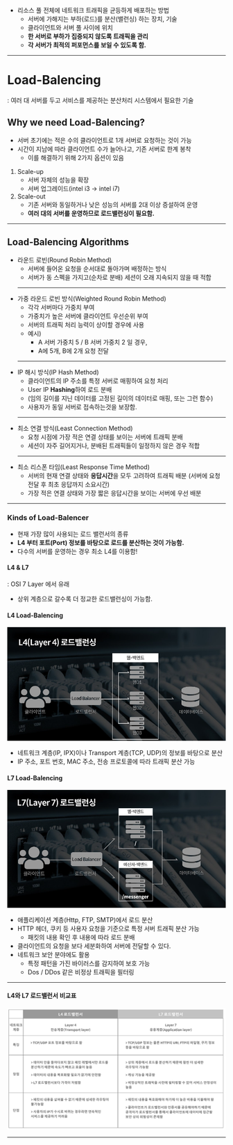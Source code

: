 - 리소스 풀 전체에 네트워크 트래픽을 균등하게 배포하는 방법
	- 서버에 가해지는 부하(로드)를 분산(밸런싱) 하는 장치, 기술
	- 클라이언트와 서버 풀 사이에 위치
	- **한 서버로 부하가 집중되지 않도록 트래픽을 관리**
	- **각 서버가 최적의 퍼포먼스를 보일 수 있도록 함.**

---
# Load-Balencing
: 여러 대 서버를 두고 서비스를 제공하는 분산처리 시스템에서 필요한 기술

## Why we need Load-Balencing?
- 서버 초기에는 적은 수의 클라이언트로 1개 서버로 요청하는 것이 가능
- 시간이 지남에 따라 클라이언트 수가 늘어나고, 기존 서버로 한계 봉착
	- 이를 해결하기 위해 2가지 옵션이 있음
1. Scale-up
	- 서버 자체의 성능을 확장
	- 서버 업그레이드(intel i3 -> intel i7)
2. Scale-out
	- 기존 서버와 동일하거나 낮은 성능의 서버를 2대 이상 증설하여 운영
	- **여러 대의 서버를 운영하므로 로드밸런싱이 필요함.**

---
## Load-Balencing Algorithms

- 라운드 로빈(Round Robin Method)
	- 서버에 들어온 요청을 순서대로 돌아가며 배정하는 방식
	- 서버가 동 스펙을 가지고(순차로 분배) 세션이 오래 지속되지 않을 때 적합
	---
- 가중 라운드 로빈 방식(Weighted Round Robin Method)
	- 각각 서버마다 가중치 부여
	- 가중치가 높은 서버에 클라이언트 우선순위 부여
	- 서버의 트래픽 처리 능력이 상이할 경우에 사용
	- 예시)
		- A 서버 가중치 5 / B 서버 가중치 2 일 경우,
		- A에 5개, B에 2개 요청 전달
	---
- IP 해시 방식(IP Hash Method)
	- 클라이언트의 IP 주소를 특정 서버로 매핑하여 요청 처리
	- User IP **Hashing**하여 로드 분배
	- (임의 길이를 지닌 데이터를 고정된 길이의 데이터로 매핑, 또는 그런 함수)
	- 사용자가 동일 서버로 접속하는것을 보장함.
	---
- 최소 연결 방식(Least Connection Method)
	- 요청 시점에 가장 적은 연결 상태를 보이는 서버에 트래픽 분배
	- 세션이 자주 길어지거나, 분배된 트래픽들이 일정하지 않은 경우 적합
	---
- 최소 리스폰 타임(Least Response Time Method)
	- 서버의 현재 연결 상태와 **응답시간**을 모두 고려하여 트래픽 배분
	(서버에 요청 전달 후 최초 응답까지 소요시간)
	- 가장 적은 연결 상태와 가장 짧은 응답시간을 보이는 서버에 우선 배분
	
---

### Kinds of Load-Balencer
- 현재 가장 많이 사용되는 로드 밸런서의 종류
- **L4 부터 포트(Port) 정보를 바탕으로 로드를 분산하는 것이 가능함.**
- 다수의 서버를 운영하는 경우 최소 L4를 이용함!

#### L4 & L7
: OSI 7 Layer 에서 유래
- 상위 계층으로 갈수록 더 정교한 로드밸런싱이 가능함.

#### L4 Load-Balencing

<img src="image\20240123200610.png"/>

- 네트워크 계층(IP, IPX)이나 Transport 계층(TCP, UDP)의 정보를 바탕으로 분산
- IP 주소, 포트 번호, MAC 주소, 전송 프로토콜에 따라 트래픽 분산 가능

#### L7 Load-Balencing

<img src="image\20240123200942.png"/>

- 애플리케이션 계층(Http, FTP, SMTP)에서 로드 분산
- HTTP 헤더, 쿠키 등 사용자 요청을 기준으로 특정 서버 트래픽 분산 가능
	- 패킷의 내용 확인 후 내용에 따라 로드 분배
- 클라이언트의 요청을 보다 세분화하여 서버에 전달할 수 있다.
- 네트워크 보안 분야에도 활용
	- 특정 패턴을 가진 바이러스를 감지하여 보호 가능
	- Dos / DDos 같은 비정상 트래픽을 필터링

---
#### L4와 L7 로드밸런서 비교표

  <img src="image\20240123202122.png"/>

---
